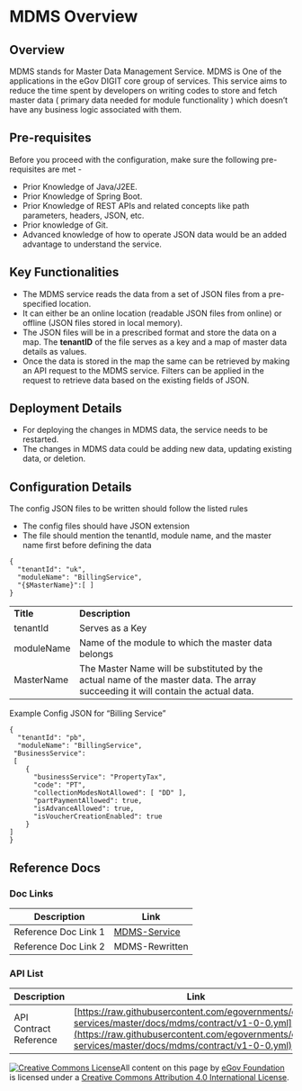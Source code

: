 # MDMS Overview

## Overview

MDMS stands for Master Data Management Service. MDMS is One of the applications in the eGov DIGIT core group of services. This service aims to reduce the time spent by developers on writing codes to store and fetch master data ( primary data needed for module functionality ) which doesn’t have any business logic associated with them.

## Pre-requisites

Before you proceed with the configuration, make sure the following pre-requisites are met -

* Prior Knowledge of Java/J2EE.
* Prior Knowledge of Spring Boot.
* Prior Knowledge of REST APIs and related concepts like path parameters, headers, JSON, etc.
* Prior knowledge of Git.
* Advanced knowledge of how to operate JSON data would be an added advantage to understand the service.

## Key Functionalities

* The MDMS service reads the data from a set of JSON files from a pre-specified location.
* It can either be an online location (readable JSON files from online) or offline (JSON files stored in local memory).
* The JSON files will be in a prescribed format and store the data on a map. The **tenantID** of the file serves as a key and a map of master data details as values.
* Once the data is stored in the map the same can be retrieved by making an API request to the MDMS service. Filters can be applied in the request to retrieve data based on the existing fields of JSON.

## Deployment Details

* For deploying the changes in MDMS data, the service needs to be restarted.
* The changes in MDMS data could be adding new data, updating existing data, or deletion.

## Configuration Details

The config JSON files to be written should follow the listed rules

* The config files should have JSON extension
* The file should mention the tenantId, module name, and the master name first before defining the data

```
{
  "tenantId": "uk",
  "moduleName": "BillingService",
  "{$MasterName}":[ ]
}
```

|            |                                                                                                                                  |
| ---------- | -------------------------------------------------------------------------------------------------------------------------------- |
| **Title**  | **Description**                                                                                                                  |
| tenantId   | Serves as a Key                                                                                                                  |
| moduleName | Name of the module to which the master data belongs                                                                              |
| MasterName | The Master Name will be substituted by the actual name of the master data. The array succeeding it will contain the actual data. |

Example Config JSON for “Billing Service”

```
{
  "tenantId": "pb",
  "moduleName": "BillingService",
 "BusinessService": 
 [
    {
      "businessService": "PropertyTax",
      "code": "PT",
      "collectionModesNotAllowed": [ "DD" ],
      "partPaymentAllowed": true,
      "isAdvanceAllowed": true,
      "isVoucherCreationEnabled": true
    }
]
}
```

## Reference Docs

### Doc Links

| Description          | Link                             |
| -------------------- | -------------------------------- |
| Reference Doc Link 1 | [MDMS-Service](broken-reference) |
| Reference Doc Link 2 | MDMS-Rewritten                   |

### API List

| Description            | Link                                                                                                                                                                                                   |
| ---------------------- | ------------------------------------------------------------------------------------------------------------------------------------------------------------------------------------------------------ |
| API Contract Reference | [https://raw.githubusercontent.com/egovernments/egov-services/master/docs/mdms/contract/v1-0-0.yml](https://raw.githubusercontent.com/egovernments/egov-services/master/docs/mdms/contract/v1-0-0.yml) |

[![Creative Commons License](https://i.creativecommons.org/l/by/4.0/80x15.png)](http://creativecommons.org/licenses/by/4.0/)All content on this page by [eGov Foundation ](https://egov.org.in/)is licensed under a [Creative Commons Attribution 4.0 International License](http://creativecommons.org/licenses/by/4.0/).

